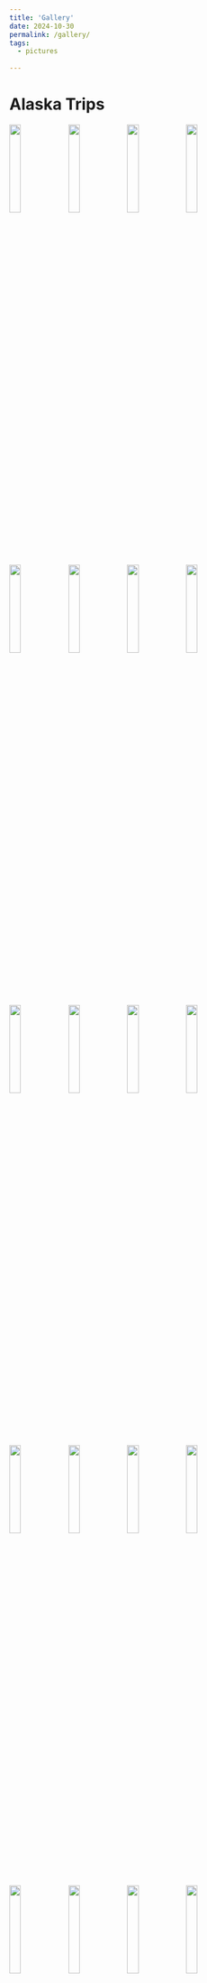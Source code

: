 ```yaml
---
title: 'Gallery'
date: 2024-10-30
permalink: /gallery/
tags:
  - pictures
  
---
```


Alaska Trips 
======
<img src="g_pics/Alaska/7B02737E-91CA-4914-B81F-171007385267.jpg" width="20%" />
<img src="g_pics/Alaska/8f7d68e8-d8b7-4631-9992-579e445e8a0f.jpg" width="20%" />
<img src="g_pics/Alaska/850F028D-9423-4FCE-9634-55BA2A051949.jpg" width="20%" />
<img src="g_pics/Alaska/A4B22891-7AAC-4183-83DA-005CC1620A69.jpg" width="20%" />
<img src="g_pics/Alaska/ABEF48BE-F36A-44EA-A6D3-5762395E1810.jpg" width="20%" />
<img src="g_pics/Alaska/D09AC98E-EA0D-467A-B3FE-1A9B0CBADFDD.jpg" width="20%" />
<img src="g_pics/Alaska/IMG_0859.jpeg" width="20%" />
<img src="g_pics/Alaska/IMG_5179.jpeg" width="20%" />
<img src="g_pics/Alaska/IMG_5259.jpeg" width="20%" />
<img src="g_pics/Alaska/IMG_5291.jpeg" width="20%" />
<img src="g_pics/Alaska/IMG_6169.JPG" width="20%" />
<img src="g_pics/Alaska/IMG_6340.jpeg" width="20%" />
<img src="g_pics/Alaska/IMG_6433.JPG" width="20%" />
<img src="g_pics/Alaska/IMG_6493.jpeg" width="20%" />
<img src="g_pics/Alaska/IMG_6516.jpeg" width="20%" />
<img src="g_pics/Alaska/IMG_6530.jpeg" width="20%" />
<img src="g_pics/Alaska/IMG_6537.jpeg" width="20%" />
<img src="g_pics/Alaska/IMG_6549.jpeg" width="20%" />
<img src="g_pics/Alaska/IMG_6557.jpeg" width="20%" />
<img src="g_pics/Alaska/IMG_6581.jpeg" width="20%" />
<img src="g_pics/Alaska/IMG_6669.jpeg" width="20%" />
<img src="g_pics/Alaska/IMG_7285.jpeg" width="20%" />
<img src="g_pics/Alaska/IMG_7478.jpeg" width="20%" />
<img src="g_pics/Alaska/IMG_7494.jpeg" width="20%" />
<img src="g_pics/Alaska/8FA2190C-4ED6-4A85-B7B6-1A7EC348224A_1_105_c.jpeg" width="20%" />

Birthday in Boulder 
======

![alt text](g_pics/8FA2190C-4ED6-4A85-B7B6-1A7EC348224A_1_105_c.jpeg)

